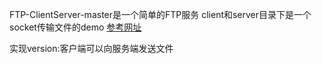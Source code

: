 FTP-ClientServer-master是一个简单的FTP服务
client和server目录下是一个socket传输文件的demo
[参考网址](https://www.jianshu.com/p/9d5e424a8930)

实现version:客户端可以向服务端发送文件